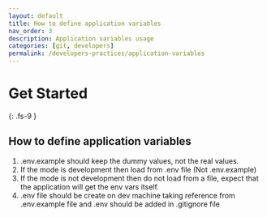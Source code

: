 ```yaml
---
layout: default
title: How to define application variables
nav_order: 3
description: Application variables usage
categories: [git, developers]
permalink: /developers-practices/application-variables
---
```


# Get Started
{: .fs-9 }

## How to define application variables


1. .env.example should keep the dummy values, not the real values.
1. If the mode is development then load from .env file (Not .env.example)
1. If the mode is not development then do not load from a file, expect that the application will get the env vars itself.
1. .env file should be create on dev machine taking reference from .env.example file and .env should be added in .gitignore file
